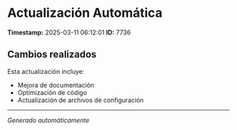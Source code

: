 # Actualización Automática

**Timestamp:** 2025-03-11 06:12:01
**ID:** 7736

## Cambios realizados

Esta actualización incluye:
- Mejora de documentación
- Optimización de código
- Actualización de archivos de configuración

---
*Generado automáticamente*
